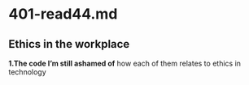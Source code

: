 # 401-read44.md
## Ethics in the workplace
**1.The code I’m still ashamed of**
 how each of them relates to ethics in technology
 






